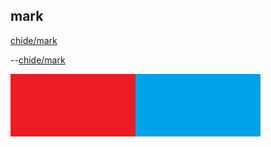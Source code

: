 ## mark
[chide/mark](javascript:re("chide/mark.md"))
 
--[chide/mark](javascript:parent.re("chide/mark.md"))


![mark](menu_end.png)